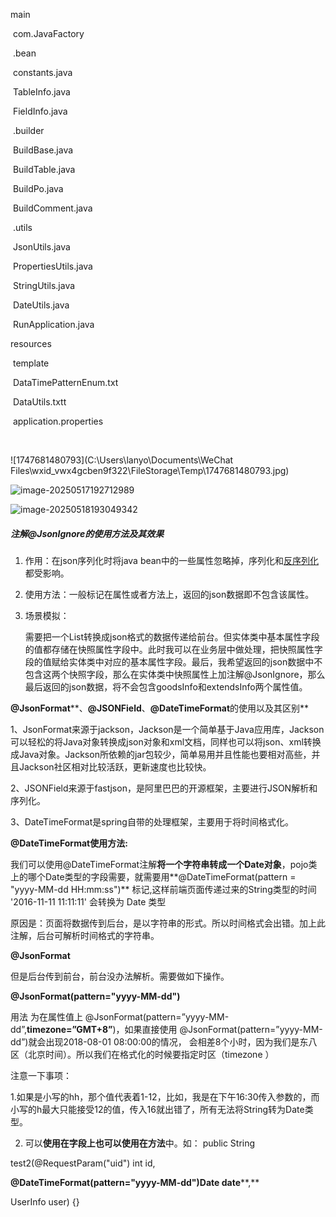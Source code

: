 main	

​	com.JavaFactory

​			.bean

​				constants.java

​				TableInfo.java

​				FieldInfo.java

​			.builder

​				BuildBase.java

​				BuildTable.java

​				BuildPo.java

​				BuildComment.java

​			.utils

​				JsonUtils.java

​				PropertiesUtils.java

​				StringUtils.java

​				DateUtils.java

​			RunApplication.java

resources

​	template

​		DataTimePatternEnum.txt

​		DataUtils.txtt

​	application.properties

​		

![1747681480793](C:\Users\lanyo\Documents\WeChat Files\wxid_vwx4gcben9f322\FileStorage\Temp\1747681480793.jpg)

![image-20250517192712989](C:\Users\lanyo\AppData\Roaming\Typora\typora-user-images\image-20250517192712989.png)

![image-20250518193049342](C:\Users\lanyo\AppData\Roaming\Typora\typora-user-images\image-20250518193049342.png)



##### 注解@JsonIgnore的使用方法及其效果

1. 作用：在json序列化时将java bean中的一些属性忽略掉，序列化和[反序列化](https://so.csdn.net/so/search?q=反序列化&spm=1001.2101.3001.7020)都受影响。

2. 使用方法：一般标记在属性或者方法上，返回的json数据即不包含该属性。

3. 场景模拟：

   需要把一个List<HistoryOrderBean>转换成json格式的数据传递给前台。但实体类中基本属性字段的值都存储在快照属性字段中。此时我可以在业务层中做处理，把快照属性字段的值赋给实体类中对应的基本属性字段。最后，我希望返回的json数据中不包含这两个快照字段，那么在实体类中快照属性上加注解@JsonIgnore，那么最后返回的json数据，将不会包含goodsInfo和extendsInfo两个属性值。



**@JsonFormat****、****@JSONField****、****@DateTimeFormat****的使用以及其区别**

1、JsonFormat来源于jackson，Jackson是一个简单基于Java应用库，Jackson可以轻松的将Java对象转换成json对象和xml文档，同样也可以将json、xml转换成Java对象。Jackson所依赖的jar包较少，简单易用并且性能也要相对高些，并且Jackson社区相对比较活跃，更新速度也比较快。

2、JSONField来源于fastjson，是阿里巴巴的开源框架，主要进行JSON解析和序列化。

3、DateTimeFormat是spring自带的处理框架，主要用于将时间格式化。



**@DateTimeFormat****使用方法****:**

我们可以使用@DateTimeFormat注解**将一个字符串转成一个****Date****对象**，pojo类上的哪个Date类型的字段需要，就需要用**@DateTimeFormat(pattern = "yyyy-MM-dd HH:mm:ss")**  标记,这样前端页面传递过来的String类型的时间 '2016-11-11 11:11:11' 会转换为 Date 类型

原因是：页面将数据传到后台，是以字符串的形式。所以时间格式会出错。加上此注解，后台可解析时间格式的字符串。

**@JsonFormat**

但是后台传到前台，前台没办法解析。需要做如下操作。

**@JsonFormat(pattern="yyyy-MM-dd")**

用法 为在属性值上 @JsonFormat(pattern=”yyyy-MM-dd”,**timezone=****”GMT+8****”**)，如果直接使用 @JsonFormat(pattern=”yyyy-MM-dd”)就会出现2018-08-01 08:00:00的情况， 会相差8个小时，因为我们是东八区（北京时间）。所以我们在格式化的时候要指定时区（timezone ）

注意一下事项：

1.如果是小写的hh，那个值代表着1-12，比如，我是在下午16:30传入参数的，而小写的h最大只能接受12的值，传入16就出错了，所有无法将String转为Date类型。

2. 可以**使用在字段上也可以使用在方法**中。如：  public  String

test2(@RequestParam("uid") int id,

**@DateTimeFormat(pattern="yyyy-MM-dd")Date date****,**

UserInfo user) {}